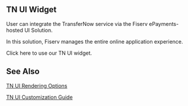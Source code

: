 ## TN UI Widget 

User can integrate the TransferNow service via the Fiserv ePayments-hosted UI Solution. 

In this solution, Fiserv manages the entire online application experience. 

Click here to use our TN UI widget. 


## See Also 

[TN UI Rendering Options](?path=docs/getting-started/TN-UI-Widget/TN_UI_Rendering_Options.md) 

[TN UI Customization Guide](?path=docs/getting-started/TN-UI-Widget/TN_UI_Customization_Guide.md)